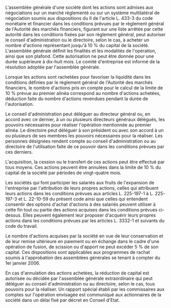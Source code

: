 L'assemblée générale d'une société dont les actions sont admises aux négociations sur un marché réglementé ou sur un système multilatéral de négociation soumis aux dispositions du II de l'article L. 433-3 du code monétaire et financier dans les conditions prévues par le règlement général de l'Autorité des marchés financiers, figurant sur une liste arrêtée par cette autorité dans les conditions fixées par son règlement général, peut autoriser le conseil d'administration ou le directoire, selon le cas, à acheter un nombre d'actions représentant jusqu'à 10 % du capital de la société. L'assemblée générale définit les finalités et les modalités de l'opération, ainsi que son plafond. Cette autorisation ne peut être donnée pour une durée supérieure à dix-huit mois. Le comité d'entreprise est informé de la résolution adoptée par l'assemblée générale. 


  

Lorsque les actions sont rachetées pour favoriser la liquidité dans les conditions définies par le règlement général de l'Autorité des marchés financiers, le nombre d'actions pris en compte pour le calcul de la limite de 10 % prévue au premier alinéa correspond au nombre d'actions achetées, déduction faite du nombre d'actions revendues pendant la durée de l'autorisation. 


  

Le conseil d'administration peut déléguer au directeur général ou, en accord avec ce dernier, à un ou plusieurs directeurs généraux délégués, les pouvoirs nécessaires pour réaliser l'opération mentionnée au premier alinéa. Le directoire peut déléguer à son président ou avec son accord à un ou plusieurs de ses membres les pouvoirs nécessaires pour la réaliser. Les personnes désignées rendent compte au conseil d'administration ou au directoire de l'utilisation faite de ce pouvoir dans les conditions prévues par ces derniers. 


  

L'acquisition, la cession ou le transfert de ces actions peut être effectué par tous moyens. Ces actions peuvent être annulées dans la limite de 10 % du capital de la société par périodes de vingt-quatre mois. 


  

Les sociétés qui font participer les salariés aux fruits de l'expansion de l'entreprise par l'attribution de leurs propres actions, celles qui attribuent leurs actions dans les conditions prévues aux articles L. 225-197-1 à L. 225-197-3 et L. 22-10-59 du présent code ainsi que celles qui entendent consentir des options d'achat d'actions à des salariés peuvent utiliser à cette fin tout ou partie des actions acquises dans les conditions prévues ci-dessus. Elles peuvent également leur proposer d'acquérir leurs propres actions dans les conditions prévues par les articles L. 3332-1 et suivants du code du travail. 


  

Le nombre d'actions acquises par la société en vue de leur conservation et de leur remise ultérieure en paiement ou en échange dans le cadre d'une opération de fusion, de scission ou d'apport ne peut excéder 5 % de son capital. Ces dispositions sont applicables aux programmes de rachat soumis à l'approbation des assemblées générales se tenant à compter du 1er janvier 2006. 


  

En cas d'annulation des actions achetées, la réduction de capital est autorisée ou décidée par l'assemblée générale extraordinaire qui peut déléguer au conseil d'administration ou au directoire, selon le cas, tous pouvoirs pour la réaliser. Un rapport spécial établi par les commissaires aux comptes sur l'opération envisagée est communiqué aux actionnaires de la société dans un délai fixé par décret en Conseil d'Etat.


